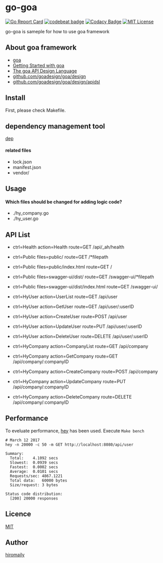 # go-goa

[![Go Report Card](https://goreportcard.com/badge/github.com/hiromaily/go-goa)](https://goreportcard.com/report/github.com/hiromaily/go-goa)
[![codebeat badge](https://codebeat.co/badges/f2ee2ed0-5588-46f9-a47e-d50633a06739)](https://codebeat.co/projects/github-com-hiromaily-go-goa-master)
[![Codacy Badge](https://api.codacy.com/project/badge/Grade/f207ca57e48e456389341fc41bb06951)](https://www.codacy.com/app/hiromaily2/go-goa?utm_source=github.com&amp;utm_medium=referral&amp;utm_content=hiromaily/go-goa&amp;utm_campaign=Badge_Grade)
[![MIT License](http://img.shields.io/badge/license-MIT-blue.svg?style=flat)](https://raw.githubusercontent.com/hiromaily/go-goa/master/LICENSE)

go-goa is sameple for how to use goa framework

## About goa framework
* [goa](https://goa.design/)
* [Getting Started with goa](https://goa.design/learn/guide/)
* [The goa API Design Language](https://goa.design/design/overview/)
* [github.com/goadesign/goa/design](https://goa.design/reference/goa/design/)
* [github.com/goadesign/goa/design/apidsl](https://goa.design/reference/goa/design/apidsl/)


## Install
First, please check Makefile.

## dependency management tool
[dep](https://github.com/golang/dep)

#### related files
* lock.json
* manifest.json
* vendor/

## Usage
#### Which files should be changed for adding logic code?
* ./hy_company.go
* ./hy_user.go


## API List
* ctrl=Health action=Health route=GET /api/_ah/health

* ctrl=Public files=public/ route=GET /*filepath
* ctrl=Public files=public/index.html route=GET /
* ctrl=Public files=swagger-ui/dist/ route=GET /swagger-ui/*filepath
* ctrl=Public files=swagger-ui/dist/index.html route=GET /swagger-ui/

* ctrl=HyUser action=UserList route=GET /api/user
* ctrl=HyUser action=GetUser route=GET /api/user/:userID
* ctrl=HyUser action=CreateUser route=POST /api/user
* ctrl=HyUser action=UpdateUser route=PUT /api/user/:userID
* ctrl=HyUser action=DeleteUser route=DELETE /api/user/:userID

* ctrl=HyCompany action=CompanyList route=GET /api/company
* ctrl=HyCompany action=GetCompany route=GET /api/company/:companyID
* ctrl=HyCompany action=CreateCompany route=POST /api/company
* ctrl=HyCompany action=UpdateCompany route=PUT /api/company/:companyID
* ctrl=HyCompany action=DeleteCompany route=DELETE /api/company/:companyID

## Performance
To eveluate performance, [hey](https://github.com/rakyll/hey) has been used.
Execute `Make bench`

```
# March 12 2017
hey -n 20000 -c 50 -m GET http://localhost:8080/api/user

Summary:
  Total:	4.1092 secs
  Slowest:	0.0939 secs
  Fastest:	0.0002 secs
  Average:	0.0101 secs
  Requests/sec:	4867.1221
  Total data:	60000 bytes
  Size/request:	3 bytes

Status code distribution:
  [200]	20000 responses
```

## Licence
[MIT](https://github.com/hiromaily/go-goa/blob/master/LICENSE)

## Author

[hiromaily](https://github.com/hiromaily)
